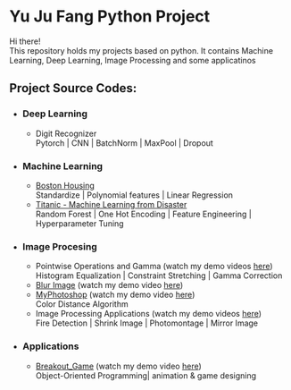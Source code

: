 # Yu Ju Fang Python Project

Hi there!\
This repository holds my projects based on python. It contains Machine Learning, Deep Learning, Image Processing and some applicatinos 

## Project Source Codes:
* ### Deep Learning
  * Digit Recognizer\
    Pytorch | CNN | BatchNorm | MaxPool | Dropout
* ### Machine Learning
  * [Boston Housing ](Machine_Learning/Boston_Housing/boston_housing_competition.py)\
    Standardize | Polynomial features | Linear Regression
  * [Titanic - Machine Learning from Disaster](Machine_Learning/Titanic_surviving/titanic_github.py)\
    Random Forest | One Hot Encoding | Feature Engineering | Hyperparameter Tuning
* ### Image Procesing 
  * Pointwise Operations and Gamma (watch my demo videos [here](https://drive.google.com/drive/folders/1wXpMm7RmC0z7uFzH82bQAjTk10EHiciC?usp=sharing))\
    Histogram Equalization | Constraint Stretching | Gamma Correction
  * [Blur Image](Image_Processing/Blur_image/blur.py) (watch my demo video [here](https://drive.google.com/file/d/1LmdoX1ZgMYfPbnY9e_Pfs9c99HoMuP0w/view?usp=sharing))
  * [MyPhotoshop](Image_Processing/MyPhotoshop/MyPhotoshop.py) (watch my demo video [here](https://drive.google.com/file/d/1TBoOga6R3gifIcgSv3gfR454P_ugc-za/view?usp=sharing))\
    Color Distance Algorithm
  * Image Processing Applications (watch my demo videos [here](https://drive.google.com/drive/folders/1sflZrRbBfJ3O9hjaAF3bjaTqeJnWPE3n?usp=sharing))\
    Fire Detection | Shrink Image | Photomontage | Mirror Image 
* ### Applications
  * [Breakout_Game](Applications/Breakout_game/breakout.py) (watch my demo video [here](https://drive.google.com/file/d/1Ej5yWa62DE9ItMnI4mwxOW8IjC1IFnni/view?usp=sharing))\
    Object-Oriented Programming| animation & game designing
 


